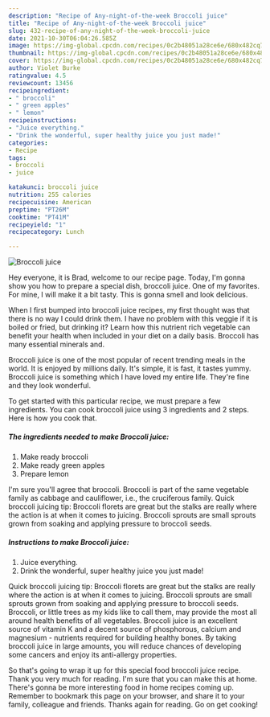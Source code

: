```yaml
---
description: "Recipe of Any-night-of-the-week Broccoli juice"
title: "Recipe of Any-night-of-the-week Broccoli juice"
slug: 432-recipe-of-any-night-of-the-week-broccoli-juice
date: 2021-10-30T06:04:26.585Z
image: https://img-global.cpcdn.com/recipes/0c2b48051a28ce6e/680x482cq70/broccoli-juice-recipe-main-photo.jpg
thumbnail: https://img-global.cpcdn.com/recipes/0c2b48051a28ce6e/680x482cq70/broccoli-juice-recipe-main-photo.jpg
cover: https://img-global.cpcdn.com/recipes/0c2b48051a28ce6e/680x482cq70/broccoli-juice-recipe-main-photo.jpg
author: Violet Burke
ratingvalue: 4.5
reviewcount: 13456
recipeingredient:
- " broccoli"
- " green apples"
- " lemon"
recipeinstructions:
- "Juice everything."
- "Drink the wonderful, super healthy juice you just made!"
categories:
- Recipe
tags:
- broccoli
- juice

katakunci: broccoli juice 
nutrition: 255 calories
recipecuisine: American
preptime: "PT26M"
cooktime: "PT41M"
recipeyield: "1"
recipecategory: Lunch

---
```



![Broccoli juice](https://img-global.cpcdn.com/recipes/0c2b48051a28ce6e/680x482cq70/broccoli-juice-recipe-main-photo.jpg)

Hey everyone, it is Brad, welcome to our recipe page. Today, I'm gonna show you how to prepare a special dish, broccoli juice. One of my favorites. For mine, I will make it a bit tasty. This is gonna smell and look delicious.

When I first bumped into broccoli juice recipes, my first thought was that there is no way I could drink them. I have no problem with this veggie if it is boiled or fried, but drinking it? Learn how this nutrient rich vegetable can benefit your health when included in your diet on a daily basis. Broccoli has many essential minerals and.

Broccoli juice is one of the most popular of recent trending meals in the world. It is enjoyed by millions daily. It's simple, it is fast, it tastes yummy. Broccoli juice is something which I have loved my entire life. They're fine and they look wonderful.


To get started with this particular recipe, we must prepare a few ingredients. You can cook broccoli juice using 3 ingredients and 2 steps. Here is how you cook that.

<!--inarticleads1-->

##### The ingredients needed to make Broccoli juice:

1. Make ready  broccoli
1. Make ready  green apples
1. Prepare  lemon


I&#39;m sure you&#39;ll agree that broccoli. Broccoli is part of the same vegetable family as cabbage and cauliflower, i.e., the cruciferous family. Quick broccoli juicing tip: Broccoli florets are great but the stalks are really where the action is at when it comes to juicing. Broccoli sprouts are small sprouts grown from soaking and applying pressure to broccoli seeds. 

<!--inarticleads2-->

##### Instructions to make Broccoli juice:

1. Juice everything.
1. Drink the wonderful, super healthy juice you just made!


Quick broccoli juicing tip: Broccoli florets are great but the stalks are really where the action is at when it comes to juicing. Broccoli sprouts are small sprouts grown from soaking and applying pressure to broccoli seeds. Broccoli, or little trees as my kids like to call them, may provide the most all around health benefits of all vegetables. Broccoli juice is an excellent source of vitamin K and a decent source of phosphorous, calcium and magnesium - nutrients required for building healthy bones. By taking broccoli juice in large amounts, you will reduce chances of developing some cancers and enjoy its anti-allergy properties. 

So that's going to wrap it up for this special food broccoli juice recipe. Thank you very much for reading. I'm sure that you can make this at home. There's gonna be more interesting food in home recipes coming up. Remember to bookmark this page on your browser, and share it to your family, colleague and friends. Thanks again for reading. Go on get cooking!
